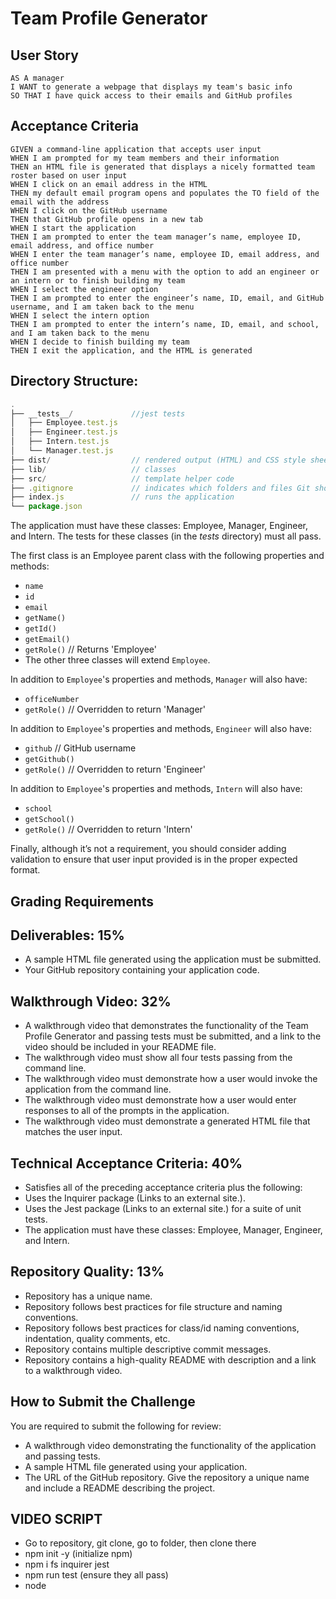 # Team Profile Generator

## User Story
```
AS A manager
I WANT to generate a webpage that displays my team's basic info
SO THAT I have quick access to their emails and GitHub profiles
```

## Acceptance Criteria
```
GIVEN a command-line application that accepts user input
WHEN I am prompted for my team members and their information
THEN an HTML file is generated that displays a nicely formatted team roster based on user input
WHEN I click on an email address in the HTML
THEN my default email program opens and populates the TO field of the email with the address
WHEN I click on the GitHub username
THEN that GitHub profile opens in a new tab
WHEN I start the application
THEN I am prompted to enter the team manager’s name, employee ID, email address, and office number
WHEN I enter the team manager’s name, employee ID, email address, and office number
THEN I am presented with a menu with the option to add an engineer or an intern or to finish building my team
WHEN I select the engineer option
THEN I am prompted to enter the engineer’s name, ID, email, and GitHub username, and I am taken back to the menu
WHEN I select the intern option
THEN I am prompted to enter the intern’s name, ID, email, and school, and I am taken back to the menu
WHEN I decide to finish building my team
THEN I exit the application, and the HTML is generated
```

## Directory Structure: 
```js
.
├── __tests__/             //jest tests
│   ├── Employee.test.js
│   ├── Engineer.test.js
│   ├── Intern.test.js
│   └── Manager.test.js
├── dist/                  // rendered output (HTML) and CSS style sheet      
├── lib/                   // classes
├── src/                   // template helper code 
├── .gitignore             // indicates which folders and files Git should ignore
├── index.js               // runs the application
└── package.json  
```

The application must have these classes: Employee, Manager, Engineer, and Intern. The tests for these classes (in the _tests_ directory) must all pass.

The first class is an Employee parent class with the following properties and methods:
- `name`
- `id`
- `email`
- `getName()`
- `getId()`
- `getEmail()`
- `getRole()` // Returns 'Employee'
- The other three classes will extend `Employee`.

In addition to `Employee`'s properties and methods, `Manager` will also have:
- `officeNumber`
- `getRole()` // Overridden to return 'Manager'

In addition to `Employee`'s properties and methods, `Engineer` will also have:
- `github` // GitHub username
- `getGithub()`
- `getRole()` // Overridden to return 'Engineer'

In addition to `Employee`'s properties and methods, `Intern` will also have:
- `school`
- `getSchool()`
- `getRole()` // Overridden to return 'Intern'

Finally, although it’s not a requirement, you should consider adding validation to ensure that user input provided is in the proper expected format.

## Grading Requirements
## Deliverables: 15%
- A sample HTML file generated using the application must be submitted.
- Your GitHub repository containing your application code.

## Walkthrough Video: 32%
- A walkthrough video that demonstrates the functionality of the Team Profile Generator and passing tests must be submitted, and a link to the video should be included in your README file.
- The walkthrough video must show all four tests passing from the command line.
- The walkthrough video must demonstrate how a user would invoke the application from the command line.
- The walkthrough video must demonstrate how a user would enter responses to all of the prompts in the application.
- The walkthrough video must demonstrate a generated HTML file that matches the user input.

## Technical Acceptance Criteria: 40%
- Satisfies all of the preceding acceptance criteria plus the following:
- Uses the Inquirer package (Links to an external site.).
- Uses the Jest package (Links to an external site.) for a suite of unit tests.
- The application must have these classes: Employee, Manager, Engineer, and Intern.

## Repository Quality: 13%
- Repository has a unique name.
- Repository follows best practices for file structure and naming conventions.
- Repository follows best practices for class/id naming conventions, indentation, quality comments, etc.
- Repository contains multiple descriptive commit messages.
- Repository contains a high-quality README with description and a link to a walkthrough video.

## How to Submit the Challenge
You are required to submit the following for review:
- A walkthrough video demonstrating the functionality of the application and passing tests.
- A sample HTML file generated using your application.
- The URL of the GitHub repository. Give the repository a unique name and include a README describing the project.




## VIDEO SCRIPT
- Go to repository, git clone, go to folder, then clone there
- npm init -y (initialize npm)
- npm i fs inquirer jest
- npm run test (ensure they all pass)
- node 